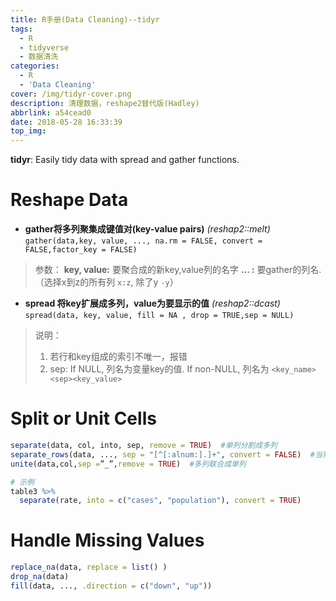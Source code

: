 ```yaml
---
title: R手册(Data Cleaning)--tidyr
tags:
  - R
  - tidyverse
  - 数据清洗
categories:
  - R
  - 'Data Cleaning'
cover: /img/tidyr-cover.png
description: 清理数据，reshape2替代版(Hadley)
abbrlink: a54cead0
date: 2018-05-28 16:33:39
top_img:
---
```


**tidyr**: Easily tidy data with spread and gather functions.

<!-- more -->

# Reshape Data

- **gather将多列聚集成键值对(key-value pairs)** *(reshap2::melt)*
`gather(data,key, value, ..., na.rm = FALSE, convert = FALSE,factor_key = FALSE)`
 > 参数：
 > **key, value:** 要聚合成的新key,value列的名字
 >  **... :**  要gather的列名. （选择x到z的所有列 `x:z`, 除了y  `-y`）

- **spread 将key扩展成多列，value为要显示的值**  *(reshap2::dcast)*
`spread(data, key, value, fill = NA , drop = TRUE,sep = NULL)`
 > 说明：
 > 1. 若行和key组成的索引不唯一，报错
 > 2. sep: If NULL, 列名为变量key的值. If non-NULL, 列名为 `<key_name><sep><key_value>`

# Split or Unit Cells

```r
separate(data, col, into, sep, remove = TRUE)  #单列分割成多列
separate_rows(data, ..., sep = "[^[:alnum:].]+", convert = FALSE)  #当列分裂成多行
unite(data,col,sep =”_”,remove = TRUE)  #多列联合成单列

# 示例
table3 %>% 
  separate(rate, into = c("cases", "population"), convert = TRUE)
```

# Handle Missing Values

```r
replace_na(data, replace = list() )
drop_na(data)
fill(data, ..., .direction = c("down", "up")) 
```



